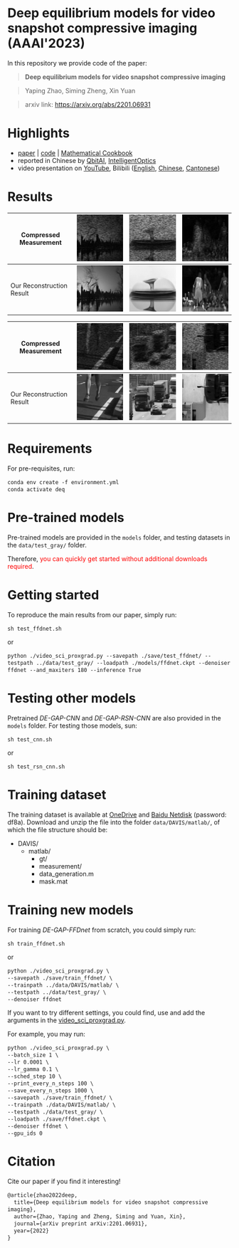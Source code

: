 # Deep equilibrium models for video snapshot compressive imaging (AAAI'2023)

In this repository we provide code of the paper:
> **Deep equilibrium models for video snapshot compressive imaging**

> Yaping Zhao, Siming Zheng, Xin Yuan

> arxiv link: https://arxiv.org/abs/2201.06931

# Highlights
- [paper](https://arxiv.org/abs/2201.06931) | [code](https://github.com/IndigoPurple/DEQSCI) | [Mathematical Cookbook](https://arxiv.org/abs/2202.07437)
- reported in Chinese by [QbitAI](https://mp.weixin.qq.com/s/Rp6wq2ytMZztTuRrsT7AiA), [IntelligentOptics](https://mp.weixin.qq.com/s/9I6asxM1ZO5a2qDLyuCDRg)  
- video presentation on [YouTube](https://www.youtube.com/watch?v=Pc2qaE_3unU&list=PLELW-PRf7MIftVUV0NLqR1s7iEdewbujN), Bilibili ([English](https://www.bilibili.com/video/BV1X54y1g7D9/), [Chinese](https://www.bilibili.com/video/BV1V54y137QK/), [Cantonese](https://www.bilibili.com/video/BV1224y1G7ee/))

# Results
 Compressed Measurement |![Measurement](img/measurement_1.png "Compressed Measurement")|![Measurement](img/measurement_2.png "Compressed Measurement")|![Measurement](img/measurement_3.png "Compressed Measurement")
--- | ------ | ------ | ------ 
 Our Reconstruction Result |![Ours](img/Aerial.gif "Our Reconstruction Result")|![Ours](img/Drop.gif "Our Reconstruction Result")|![Ours](img/Kobe.gif "Our Reconstruction Result")

Compressed Measurement |![Measurement](img/measurement_4.png "Compressed Measurement")|![Measurement](img/measurement_5.png "Compressed Measurement")|![Measurement](img/measurement_6.png "Compressed Measurement")
--- | ------ | ------ | ------ 
 Our Reconstruction Result |![Ours](img/Runner.gif "Our Reconstruction Result")|![Ours](img/Traffic.gif "Our Reconstruction Result")|![Ours](img/Vehicle.gif "Our Reconstruction Result")

[//]: # ( Compressed Measurement | Our Reconstruction Result)
[//]: # ( ----- | ------)
[//]: # (![Measurement]&#40;img/measurement_1.png "Compressed Measurement"&#41;|![Ours]&#40;img/Aerial.gif "Our Reconstruction Result"&#41;)

[//]: # (![Measurement]&#40;img/measurement_2.png "Compressed Measurement"&#41;|![Ours]&#40;img/Drop.gif "Our Reconstruction Result"&#41;)

[//]: # (![Measurement]&#40;img/measurement_3.png "Compressed Measurement"&#41;|![Ours]&#40;img/Kobe.gif "Our Reconstruction Result"&#41;)

[//]: # (![Measurement]&#40;img/measurement_4.png "Compressed Measurement"&#41;|![Ours]&#40;img/Runner.gif "Our Reconstruction Result"&#41;)

[//]: # (![Measurement]&#40;img/measurement_5.png "Compressed Measurement"&#41;|![Ours]&#40;img/Traffic.gif "Our Reconstruction Result"&#41;)

[//]: # (![Measurement]&#40;img/measurement_6.png "Compressed Measurement"&#41;|![Ours]&#40;img/Vehicle.gif "Our Reconstruction Result"&#41;)

# Requirements
For pre-requisites, run:
```
conda env create -f environment.yml
conda activate deq
```

# Pre-trained models
Pre-trained models are provided in the `models` folder, and testing datasets in the `data/test_gray/` folder.

Therefore, <span style="color:red">you can quickly get started without additional downloads required</span>.

# Getting started
To reproduce the main results from our paper, simply run:

```
sh test_ffdnet.sh
```
or
```
python ./video_sci_proxgrad.py --savepath ./save/test_ffdnet/ --testpath ../data/test_gray/ --loadpath ./models/ffdnet.ckpt --denoiser ffdnet --and_maxiters 180 --inference True
```

# Testing other models
Pretrained *DE-GAP-CNN* and *DE-GAP-RSN-CNN* are also provided in the `models` folder. For testing those models, sun:
```
sh test_cnn.sh
```
or
```
sh test_rsn_cnn.sh
```

# Training dataset
The training dataset is available at [OneDrive](https://connecthkuhk-my.sharepoint.com/:u:/g/personal/zhaoyp_connect_hku_hk/Ec0mdw6NSlBDmnm5sJvhu9UBq8ZPxhy2uvPIv2UWrkPoXQ?e=DL5ruv) 
and [Baidu Netdisk](https://pan.baidu.com/s/1OopJrOqZBb3yqJWvaCIRPA) (password: df8a). Download and unzip the file into 
the folder `data/DAVIS/matlab/`, of which the file structure should be:
- DAVIS/
    - matlab/
        - gt/
        - measurement/
        - data_generation.m
        - mask.mat

# Training new models
For training *DE-GAP-FFDnet* from scratch, you could simply run:
```
sh train_ffdnet.sh
```
or
```
python ./video_sci_proxgrad.py \
--savepath ./save/train_ffdnet/ \
--trainpath ../data/DAVIS/matlab/ \
--testpath ../data/test_gray/ \
--denoiser ffdnet
```

If you want to try different settings, you could find, use and add the arguments in the [video_sci_proxgrad.py](video_sci_proxgrad.py).

For example, you may run:
```
python ./video_sci_proxgrad.py \
--batch_size 1 \
--lr 0.0001 \
--lr_gamma 0.1 \
--sched_step 10 \
--print_every_n_steps 100 \
--save_every_n_steps 1000 \
--savepath ./save/train_ffdnet/ \
--trainpath ./data/DAVIS/matlab/ \
--testpath ./data/test_gray/ \
--loadpath ./save/ffdnet.ckpt \
--denoiser ffdnet \
--gpu_ids 0
```

# Citation
Cite our paper if you find it interesting!
```
@article{zhao2022deep,
  title={Deep equilibrium models for video snapshot compressive imaging},
  author={Zhao, Yaping and Zheng, Siming and Yuan, Xin},
  journal={arXiv preprint arXiv:2201.06931},
  year={2022}
}
```